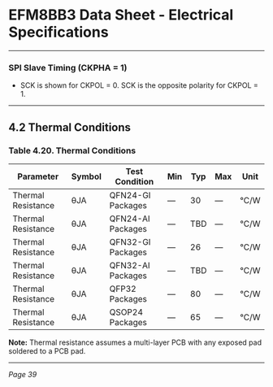 # EFM8BB3 Data Sheet - Electrical Specifications

---

### SPI Slave Timing (CKPHA = 1)

- SCK is shown for CKPOL = 0. SCK is the opposite polarity for CKPOL = 1.

---

## 4.2 Thermal Conditions

### Table 4.20. Thermal Conditions

| Parameter          | Symbol | Test Condition       | Min | Typ | Max | Unit |
|--------------------|--------|----------------------|-----|-----|-----|------|
| Thermal Resistance  | θJA    | QFN24-GI Packages    | —   | 30  | —   | °C/W |
| Thermal Resistance  | θJA    | QFN24-AI Packages    | —   | TBD | —   | °C/W |
| Thermal Resistance  | θJA    | QFN32-GI Packages    | —   | 26  | —   | °C/W |
| Thermal Resistance  | θJA    | QFN32-AI Packages    | —   | TBD | —   | °C/W |
| Thermal Resistance  | θJA    | QFP32 Packages       | —   | 80  | —   | °C/W |
| Thermal Resistance  | θJA    | QSOP24 Packages      | —   | 65  | —   | °C/W |

**Note:** Thermal resistance assumes a multi-layer PCB with any exposed pad soldered to a PCB pad.

---

*Page 39*